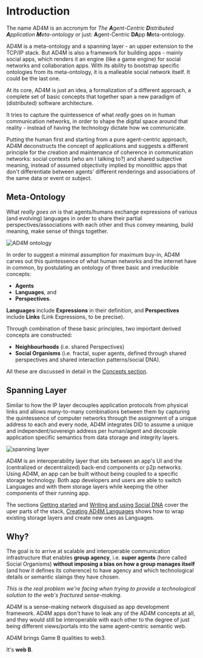 # Introduction

The name AD4M is an accronym for
*The **A**gent-Centric **D**istributed **A**pplication **M**eta-ontology* 
or just: 
**A**gent-Centric **DA**pp **M**eta-ontology.

AD4M is a meta-ontology and a spanning layer - an upper extension to the TCP/IP stack.
But AD4M is also a framework for building apps - mainly social apps,
which renders it an engine (like a game engine) for social networks and collaboration apps.
With its ability to bootstrap specific ontologies from its meta-ontology,
it is a malleable social network itself.
It could be the last one.

At its core, AD4M is just an idea, 
a formalization of a different approach, 
a complete set of basic concepts that together span a new paradigm of (distributed) software architecture.

It tries to capture the quintessence of what *really* goes on in human communication networks,
in order to shape the digital space around that reality - instead of having the technology dictate how we communicate.

Putting the human first and starting from a pure agent-centric approach,
AD4M deconstructs the concept of applications and suggests a different principle 
for the creation and maintenance of coherence in communication networks:
social contexts (who am I talking to?) and shared subjective meaning, 
instead of assumed objectivity implied by monolithic apps that don't differentiate
between agents' different renderings and associations of the same data or event or subject.

## Meta-Ontology

What *really goes on* is that agents/humans exchange expressions of various (and evolving) languages
in order to share their partial perspectives/associations with each other and thus convey meaning, 
build meaning, make sense of things together.

![AD4M ontology](ad4m-ontology.png)

In order to suggest a minimal assumption for maximum buy-in,
AD4M carves out this quintessence of what human networks and the internet have in common,
by postulating an ontology of three basic and irreducible concepts:
* **Agents**
* **Languages**, and
* **Perspectives**.

**Languages** include **Expressions** in their definition, and **Perspectives** include **Links** (Link Expressions, to be precise).

Through combination of these basic principles, two important derived concepts
are constructed:
* **Neighbourhoods** (i.e. shared Perspectives)
* **Social Organisms** (i.e. fractal, super agents, defined through shared perspectives and shared interaction patterns/social DNA).

All these are discussed in detail in the [Concepts section](concepts.md).

## Spanning Layer

Similar to how the IP layer decouples application protocols from physical links
and allows many-to-many combinations between them by capturing the quintessence
of computer networks through the assignment of a unique address to each and
every node,
AD4M integrates DID to assume a unique and independent/sovereign address per human/agent
and decouple application specific semantics from data storage and integrity layers.

![spanning layer](ad4m-spanning-layer.png)

AD4M is an interoperability layer that sits between an app's UI and the
(centralized or decentralized) back-end components or p2p networks.
Using AD4M, an app can be built without being coupled to a specific storage
technology.
Both app developers and users are able to switch Languages and with them storage
layers while keeping the other components of their running app.

The sections [Getting started](start.md) and [Writing and using Social DNA](sdna.md)
cover the uper parts of the stack,
[Creating AD4M Languages](languages.md) shows how to wrap existing storage layers
and create new ones as Languages.

## Why?

The goal is to arrive at scalable and interoperable communication infrastructure 
that enables **group agency**, i.e. **super agents** (here called Social Organisms)
**without imposing a bias on how a group manages itself** 
(and how it defines its coherence) to have agency 
and which technological details or semantic slaings they have chosen.

*This is the real problem we're facing when trying to provide a
technological solution to the web's fractured sense-making.*

AD4M is a sense-making network disguised as app development framework.
AD4M apps don't have to leak any of the AD4M concepts at all,
and they would still be interoperable with each other to the degree
of just being different views/portals into the same agent-centric semantic web.

AD4M brings Game B qualities to web3.

It's **web B**.
